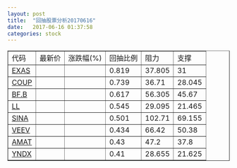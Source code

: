 ```yaml
---
layout: post
title:  "回抽股票分析20170616"
date:   2017-06-16 01:37:58
categories: stock
---
```

<script type="text/javascript">
var stockList = []
stockList.push('gb_exas');
stockList.push('gb_coup');
stockList.push('gb_bf.b');
stockList.push('gb_ll');
stockList.push('gb_sina');
stockList.push('gb_veev');
stockList.push('gb_amat');
stockList.push('gb_yndx');
</script>
<table border="1">
 <tr>
 <td>代码</td>
 <td>最新价</td>
 <td>涨跌幅(%)</td>
 <td>回抽比例</td>
 <td>阻力</td>
 <td>支撑</td>
</tr>
  <tr id="exas">
  <td><a href="http://stock.finance.sina.com.cn/usstock/quotes/EXAS.html" target="_blank">EXAS</a></td><td></td><td></td><td>0.819</td><td>37.805</td><td>31</td></tr>
  <tr id="coup">
  <td><a href="http://stock.finance.sina.com.cn/usstock/quotes/COUP.html" target="_blank">COUP</a></td><td></td><td></td><td>0.739</td><td>36.71</td><td>28.045</td></tr>
  <tr id="bf.b">
  <td><a href="http://stock.finance.sina.com.cn/usstock/quotes/BF.B.html" target="_blank">BF.B</a></td><td></td><td></td><td>0.617</td><td>56.305</td><td>45.67</td></tr>
  <tr id="ll">
  <td><a href="http://stock.finance.sina.com.cn/usstock/quotes/LL.html" target="_blank">LL</a></td><td></td><td></td><td>0.545</td><td>29.095</td><td>21.465</td></tr>
  <tr id="sina">
  <td><a href="http://stock.finance.sina.com.cn/usstock/quotes/SINA.html" target="_blank">SINA</a></td><td></td><td></td><td>0.501</td><td>102.71</td><td>69.155</td></tr>
  <tr id="veev">
  <td><a href="http://stock.finance.sina.com.cn/usstock/quotes/VEEV.html" target="_blank">VEEV</a></td><td></td><td></td><td>0.434</td><td>66.42</td><td>50.38</td></tr>
  <tr id="amat">
  <td><a href="http://stock.finance.sina.com.cn/usstock/quotes/AMAT.html" target="_blank">AMAT</a></td><td></td><td></td><td>0.43</td><td>47.2</td><td>37.8</td></tr>
  <tr id="yndx">
  <td><a href="http://stock.finance.sina.com.cn/usstock/quotes/YNDX.html" target="_blank">YNDX</a></td><td></td><td></td><td>0.41</td><td>28.655</td><td>21.625</td></tr>
</table>
